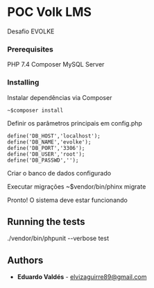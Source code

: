 # POC Volk LMS

Desafio EVOLKE

### Prerequisites

PHP 7.4
Composer
MySQL Server


### Installing

Instalar dependências via Composer

    ~$composer install

Definir os parâmetros principais em config.php

    define('DB_HOST','localhost');
    define('DB_NAME','evolke');
    define('DB_PORT','3306');
    define('DB_USER','root');
    define('DB_PASSWD','');

Criar o banco de dados configurado

Executar migrações
    ~$vendor/bin/phinx migrate

Pronto! O sistema deve estar funcionando

## Running the tests

./vendor/bin/phpunit --verbose test

## Authors

  - **Eduardo Valdés** - elvizaguirre89@gmail.com